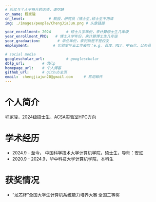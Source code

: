 ```yaml
---
# 后续与个人不符合的选项，请空缺
cn_name: 程家骏
cn_level:           # 教授，研究员（博士生,硕士生不用填
img: ./images/people/ChengJiaJun.png # 头像链接

year_enrollment: 2024       # 硕士入学年份，来计算硕士生几年级
year_enrollment_PhD:   # 博士入学年份，来计算博士生几年级
year_graduation:        # 毕业年份，来判断是不是校友
employment:           # 实验室毕业工作去向：e.g. 百度，MIT，中石化，公务员

# social media
googlescholar_url:          # googlescholar
dblp_url:        # dblp
homepage_url:    # 个人博客
github_url:      # github主页
email:  chengjiajun20@gmail.com     # 常用邮件
---
```


# 个人简介

程家骏，2024级硕士生，ACSA实验室HPC方向

# 学术经历
* 2024.9 - 至今， 中国科学技术大学计算机学院，硕士生，导师：安虹
* 2020.9 - 2024.9，华中科技大学计算机学院，本科生

# 获奖情况

* “龙芯杯”全国大学生计算机系统能力培养大赛 全国二等奖
